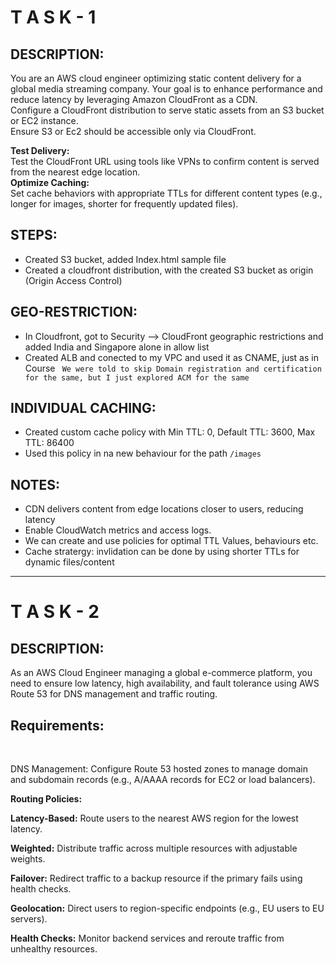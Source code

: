 # T A S K - 1 
## DESCRIPTION:
You are an AWS cloud engineer optimizing static content delivery for a global media streaming company. Your goal is to enhance performance and reduce latency by leveraging Amazon CloudFront as a CDN. <br />
Configure a CloudFront distribution to serve static assets from an S3 bucket or EC2 instance. 
<br />
Ensure S3 or Ec2 should be accessible only via CloudFront. <br />

**Test Delivery:** 
<br />
Test the CloudFront URL using tools like VPNs to confirm content is served from the nearest edge location.
<br />
**Optimize Caching:** 
<br />
Set cache behaviors with appropriate TTLs for different content types (e.g., longer for images, shorter for frequently updated files). 
<br />

## STEPS:
 - Created S3 bucket, added Index.html sample file
 - Created a cloudfront distribution, with the created S3 bucket as origin (Origin Access Control)

## GEO-RESTRICTION:
  - In Cloudfront, got to Security --> CloudFront geographic restrictions and added India and Singapore alone in allow list
  - Created ALB and conected to my VPC and used it as CNAME, just as in Course
    ` We were told to skip Domain registration and certification for the same, but I just explored ACM for the same`
    

## INDIVIDUAL CACHING:
  - Created custom cache policy with Min TTL: 0, Default TTL: 3600, Max TTL: 86400
  - Used this policy in na new behaviour for the path `/images`

## NOTES:
  - CDN delivers content from edge locations closer to users, reducing latency
  - Enable CloudWatch metrics and access logs.
  - We can create and use policies for optimal TTL Values, behaviours etc.
  - Cache stratergy: invlidation can be done by using shorter TTLs for dynamic files/content

<hr />


# T A S K - 2
## DESCRIPTION:

As an AWS Cloud Engineer managing a global e-commerce platform, you need to ensure low latency, high availability, and fault tolerance using AWS Route 53 for DNS management and traffic routing.
## **Requirements:**
<br />

DNS Management: Configure Route 53 hosted zones to manage domain and subdomain records (e.g., A/AAAA records for EC2 or load balancers). 
<br />

**Routing Policies:**

**Latency-Based:** Route users to the nearest AWS region for the lowest latency. 

**Weighted:** Distribute traffic across multiple resources with adjustable weights.


**Failover:** Redirect traffic to a backup resource if the primary fails using health checks. 

**Geolocation:** Direct users to region-specific endpoints (e.g., EU users to EU servers).

**Health Checks:** Monitor backend services and reroute traffic from unhealthy resources.

